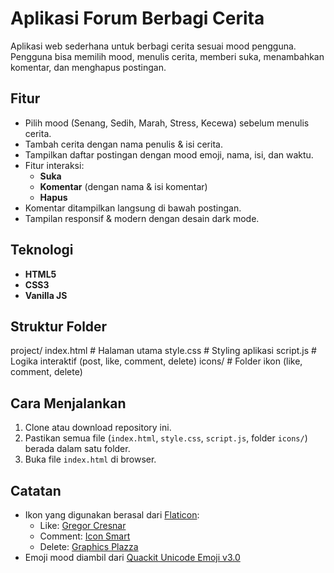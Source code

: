 # Aplikasi Forum Berbagi Cerita

Aplikasi web sederhana untuk berbagi cerita sesuai mood pengguna.  
Pengguna bisa memilih mood, menulis cerita, memberi suka, menambahkan komentar, dan menghapus postingan.

## Fitur
- Pilih mood (Senang, Sedih, Marah, Stress, Kecewa) sebelum menulis cerita.
- Tambah cerita dengan nama penulis & isi cerita.
- Tampilkan daftar postingan dengan mood emoji, nama, isi, dan waktu.
- Fitur interaksi:
  - **Suka**
  - **Komentar** (dengan nama & isi komentar)
  - **Hapus**
- Komentar ditampilkan langsung di bawah postingan.
- Tampilan responsif & modern dengan desain dark mode.

## Teknologi
- **HTML5**  
- **CSS3** 
- **Vanilla JS**

## Struktur Folder
project/
index.html # Halaman utama
style.css # Styling aplikasi
script.js # Logika interaktif (post, like, comment, delete)
icons/ # Folder ikon (like, comment, delete)


## Cara Menjalankan
1. Clone atau download repository ini.
2. Pastikan semua file (`index.html`, `style.css`, `script.js`, folder `icons/`) berada dalam satu folder.
3. Buka file `index.html` di browser.

## Catatan
- Ikon yang digunakan berasal dari [Flaticon](https://www.flaticon.com/):
  - Like: [Gregor Cresnar](https://www.flaticon.com/free-icons/like)  
  - Comment: [Icon Smart](https://www.flaticon.com/free-icons/instagram-comment)  
  - Delete: [Graphics Plazza](https://www.flaticon.com/free-icons/miscellaneous)  
- Emoji mood diambil dari [Quackit Unicode Emoji v3.0](https://www.quackit.com/character_sets/emoji/emoji_v3.0/unicode_emoji_v3.0_characters_all.cfm)


